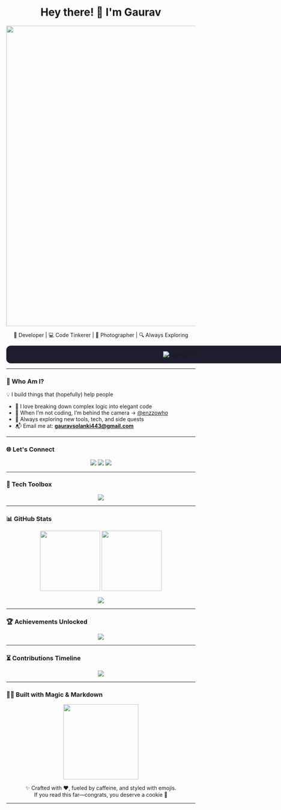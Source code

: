 <h1 align="center">Hey there! 👋 I'm Gaurav</h1>

<p align="center">
  <img src="https://media.giphy.com/media/qgQUggAC3Pfv687qPC/giphy.gif" width="800"/>
</p>

<p align="center">🚀 Developer | 💻 Code Tinkerer | 📸 Photographer | 🔍 Always Exploring</p>

<p align="center" style="background-color:#1e1e2f; padding: 15px; border-radius: 12px; width: 900px; margin: auto;">
  <img
    src="https://readme-typing-svg.demolab.com?font=Fira+Code&weight=700&size=28&pause=1500&color=ffffff&background=1e1e2f&center=true&vCenter=true&width=900&lines=I+code%2C+debug%2C+and+sometimes+Google+error+messages+%F0%9F%92%BB;Building+things+that+make+life+easier+%F0%9F%92%AA."
    alt="Typing SVG" />
</p>



---

### 🧠 Who Am I?

💡 I build things that (hopefully) help people  
- 🧩 I love breaking down complex logic into elegant code  
- 📸 When I’m not coding, I’m behind the camera → [@enzzowho](https://instagram.com/enzzowho)  
- 🌱 Always exploring new tools, tech, and side quests  
- 📬 Email me at: **gauravsolanki443@gmail.com**


---

### 🌐 Let's Connect

<p align="center">
  <a href="https://linkedin.com/in/gaurav-solanki-07a5a6321"><img src="https://img.shields.io/badge/LinkedIn-blue?style=for-the-badge&logo=linkedin" /></a>
  <a href="https://instagram.com/gauravslnk"><img src="https://img.shields.io/badge/Instagram-purple?style=for-the-badge&logo=instagram" /></a>
  <a href="https://twitter.com/gauravslnk"><img src="https://img.shields.io/badge/Twitter-black?style=for-the-badge&logo=twitter" /></a>
</p>

---

### 🧰 Tech Toolbox

<p align="center">
  <img src="https://skillicons.dev/icons?i=c,cpp,html,css,js,mysql,php,git" />
</p>

---

### 📊 GitHub Stats

<p align="center">
  <img src="https://github-readme-stats.vercel.app/api?username=gauravslnk&show_icons=true&theme=tokyonight&hide_border=true&hide=stars" height="160" />
  <img src="https://github-readme-stats.vercel.app/api/top-langs/?username=gauravslnk&layout=compact&theme=tokyonight&hide_border=true" height="160" />
</p>

<p align="center">
  <img src="https://github-readme-streak-stats.herokuapp.com/?user=gauravslnk&theme=tokyonight&hide_border=true" />
</p>

---

### 🏆 Achievements Unlocked

<p align="center">
  <img src="https://github-profile-trophy.vercel.app/?username=gauravslnk&theme=algolia&margin-w=15&no-frame=true" />
</p>

---

### ⏳ Contributions Timeline

<p align="center">
  <img src="https://github-profile-summary-cards.vercel.app/api/cards/profile-details?username=gauravslnk&theme=tokyonight" />
</p>

---

### 🧙‍♂️ Built with Magic & Markdown

<p align="center">
  <img src="https://media.giphy.com/media/L8K62iTDkzGX6/giphy.gif" width="200"/>
</p>

<p align="center">
✨ Crafted with ❤️, fueled by caffeine, and styled with emojis.  
<br>
If you read this far—congrats, you deserve a cookie 🍪
</p>

---

